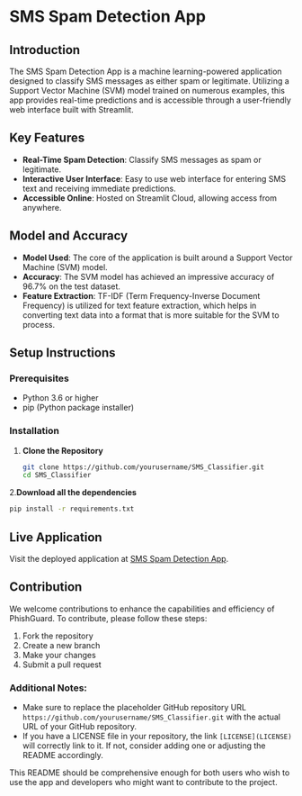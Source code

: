# SMS Spam Detection App

## Introduction
The SMS Spam Detection App is a machine learning-powered application designed to classify SMS messages as either spam or legitimate. Utilizing a Support Vector Machine (SVM) model trained on numerous examples, this app provides real-time predictions and is accessible through a user-friendly web interface built with Streamlit.

## Key Features
- **Real-Time Spam Detection**: Classify SMS messages as spam or legitimate.
- **Interactive User Interface**: Easy to use web interface for entering SMS text and receiving immediate predictions.
- **Accessible Online**: Hosted on Streamlit Cloud, allowing access from anywhere.

## Model and Accuracy

- **Model Used**: The core of the application is built around a Support Vector Machine (SVM) model.
- **Accuracy**: The SVM model has achieved an impressive accuracy of 96.7% on the test dataset.
- **Feature Extraction**: TF-IDF (Term Frequency-Inverse Document Frequency) is utilized for text feature extraction, which helps in converting text data into a format that is more suitable for the SVM to process.

## Setup Instructions

### Prerequisites
- Python 3.6 or higher
- pip (Python package installer)

### Installation
1. **Clone the Repository**
   ```bash
   git clone https://github.com/yourusername/SMS_Classifier.git
   cd SMS_Classifier
   
2.**Download all the dependencies**
  ```bash
  pip install -r requirements.txt
```
## Live Application

Visit the deployed application at [SMS Spam Detection App](https://spamsmsclassifier-cs5y957kjj8yulqj6glabs.streamlit.app/).

## Contribution

We welcome contributions to enhance the capabilities and efficiency of PhishGuard. To contribute, please follow these steps:

1. Fork the repository
2. Create a new branch
3. Make your changes
4. Submit a pull request


### Additional Notes:
- Make sure to replace the placeholder GitHub repository URL `https://github.com/yourusername/SMS_Classifier.git` with the actual URL of your GitHub repository.
- If you have a LICENSE file in your repository, the link `[LICENSE](LICENSE)` will correctly link to it. If not, consider adding one or adjusting the README accordingly.

This README should be comprehensive enough for both users who wish to use the app and developers who might want to contribute to the project.


